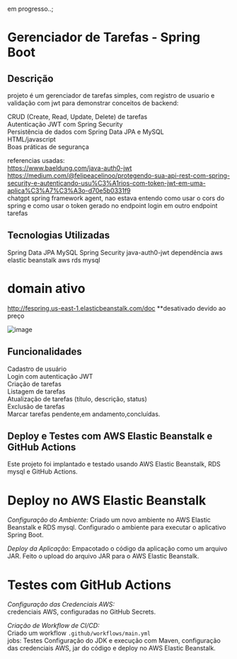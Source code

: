 em progresso..;


# Gerenciador de Tarefas - Spring Boot

## Descrição

projeto é um gerenciador de tarefas simples, com registro de usuario e validação com jwt para demonstrar conceitos de backend:

CRUD (Create, Read, Update, Delete) de tarefas\
Autenticação JWT com Spring Security\
Persistência de dados com Spring Data JPA e MySQL\
HTML/javascript  
Boas práticas de segurança

referencias usadas:  
https://www.baeldung.com/java-auth0-jwt  
https://medium.com/@felipeacelinoo/protegendo-sua-api-rest-com-spring-security-e-autenticando-usu%C3%A1rios-com-token-jwt-em-uma-aplica%C3%A7%C3%A3o-d70e5b0331f9  
chatgpt spring framework agent, nao estava entendo como usar o cors do spring e como usar o token gerado no endpoint login em outro endpoint tarefas 

## Tecnologias Utilizadas
 Spring Data JPA
 MySQL
 Spring Security
 java-auth0-jwt dependência
 aws elastic beanstalk
 aws rds mysql
# domain ativo
http://fespring.us-east-1.elasticbeanstalk.com/doc
**desativado devido ao preço

![image](https://github.com/user-attachments/assets/b4c54655-5fd1-4d13-b6e2-a45e0831367c)


## Funcionalidades
Cadastro de usuário\
Login com autenticação JWT\
Criação de tarefas\
Listagem de tarefas\
Atualização de tarefas (título, descrição, status)\
Exclusão de tarefas\
Marcar tarefas pendente,em andamento,concluídas.


## Deploy e Testes com AWS Elastic Beanstalk e GitHub Actions

Este projeto foi implantado e testado usando AWS Elastic Beanstalk, RDS mysql e GitHub Actions.

# Deploy no AWS Elastic Beanstalk

*Configuração do Ambiente:*
   Criado um novo ambiente no AWS Elastic Beanstalk e RDS mysql.
   Configurado o ambiente para executar o aplicativo Spring Boot.

*Deploy da Aplicação:*
    Empacotado o código da aplicação como um arquivo JAR.
    Feito o upload do arquivo JAR para o AWS Elastic Beanstalk.

# Testes com GitHub Actions

*Configuração das Credenciais AWS:*  
   credenciais AWS, configuradas no GitHub Secrets.  

*Criação de Workflow de CI/CD:*  
  Criado um workflow `.github/workflows/main.yml`  
  jobs: Testes Configuração do JDK e execução com Maven, configuração das credenciais AWS, jar do código e deploy no AWS Elastic Beanstalk.
